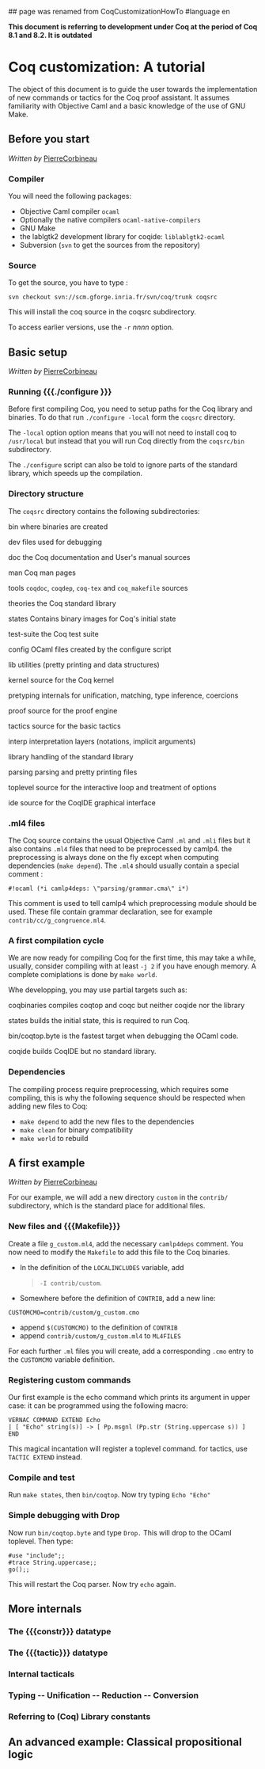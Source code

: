 \#\# page was renamed from CoqCustomizationHowTo \#language en

**This document is referring to development under Coq at the period of Coq 8.1 and 8.2. It is outdated**

Coq customization: A tutorial
=============================

The object of this document is to guide the user towards the implementation of new commands or tactics for the Coq proof assistant. It assumes familiarity with Objective Caml and a basic knowledge of the use of GNU Make.

Before you start
----------------

*Written by* [PierreCorbineau](../PierreCorbineau)

### Compiler

You will need the following packages:

-   Objective Caml compiler `ocaml`
-   Optionally the native compilers `ocaml-native-compilers`
-   GNU Make
-   the lablgtk2 development library for coqide: `liblablgtk2-ocaml`
-   Subversion (`svn` to get the sources from the repository)

### Source

To get the source, you have to type :

`svn checkout svn://scm.gforge.inria.fr/svn/coq/trunk coqsrc`

This will install the coq source in the coqsrc subdirectory.

To access earlier versions, use the `-r` *nnnn* option.

Basic setup
-----------

*Written by* [PierreCorbineau](../PierreCorbineau)

### Running {{{./configure }}}

Before first compiling Coq, you need to setup paths for the Coq library and binaries. To do that run `./configure -local` form the `coqsrc` directory.

The `-local` option option means that you will not need to install coq to `/usr/local` but instead that you will run Coq directly from the `coqsrc/bin` subdirectory.

The `./configure` script can also be told to ignore parts of the standard library, which speeds up the compilation.

### Directory structure

The `coqsrc` directory contains the following subdirectories:

bin where binaries are created

dev files used for debugging

doc the Coq documentation and User's manual sources

man Coq man pages

tools `coqdoc`, `coqdep`, `coq-tex` and `coq_makefile` sources

theories the Coq standard library

states Contains binary images for Coq's initial state

test-suite the Coq test suite

config OCaml files created by the configure script

lib utilities (pretty printing and data structures)

kernel source for the Coq kernel

pretyping internals for unification, matching, type inference, coercions

proof source for the proof engine

tactics source for the basic tactics

interp interpretation layers (notations, implicit arguments)

library handling of the standard library

parsing parsing and pretty printing files

toplevel source for the interactive loop and treatment of options

ide source for the CoqIDE graphical interface

### .ml4 files

The Coq source contains the usual Objective Caml `.ml` and `.mli` files but it also contains `.ml4` files that need to be preprocessed by camlp4. the preprocessing is always done on the fly except when computing dependencies (`make depend`). The `.ml4` should usually contain a special comment :

`#!ocaml (*i camlp4deps: \"parsing/grammar.cma\" i*)`

This comment is used to tell camlp4 which preprocessing module should be used. These file contain grammar declaration, see for example `contrib/cc/g_congruence.ml4`.

### A first compilation cycle

We are now ready for compiling Coq for the first time, this may take a while, usually, consider compiling with at least `-j 2` if you have enough memory. A complete comiplations is done by `make world`.

Whe developping, you may use partial targets such as:

coqbinaries compiles coqtop and coqc but neither coqide nor the library

states builds the initial state, this is required to run Coq.

bin/coqtop.byte is the fastest target when debugging the OCaml code.

coqide builds CoqIDE but no standard library.

### Dependencies

The compiling process require preprocessing, which requires some compiling, this is why the following sequence should be respected when adding new files to Coq:

-   `make depend` to add the new files to the dependencies
-   `make clean` for binary compatibility
-   `make world` to rebuild

A first example
---------------

*Written by* [PierreCorbineau](../PierreCorbineau)

For our example, we will add a new directory `custom` in the `contrib/` subdirectory, which is the standard place for additional files.

### New files and {{{Makefile}}}

Create a file `g_custom.ml4`, add the necessary `camlp4deps` comment. You now need to modify the `Makefile` to add this file to the Coq binaries.

-   In the definition of the `LOCALINCLUDES` variable, add

    > `-I contrib/custom`.

-   Somewhere before the definition of `CONTRIB`, add a new line:

`CUSTOMCMO=contrib/custom/g_custom.cmo`

-   append `$(CUSTOMCMO)` to the definition of `CONTRIB`
-   append `contrib/custom/g_custom.ml4` to `ML4FILES`

For each further `.ml` files you will create, add a corresponding `.cmo` entry to the `CUSTOMCMO` variable definition.

### Registering custom commands

Our first example is the echo command which prints its argument in upper case: it can be programmed using the following macro:

    VERNAC COMMAND EXTEND Echo
    | [ "Echo" string(s)] -> [ Pp.msgnl (Pp.str (String.uppercase s)) ]
    END

This magical incantation will register a toplevel command. for tactics, use `TACTIC EXTEND` instead.

### Compile and test

Run `make states`, then `bin/coqtop`. Now try typing `Echo "Echo"`

### Simple debugging with Drop

Now run `bin/coqtop.byte` and type `Drop.` This will drop to the OCaml toplevel. Then type:

    #use "include";;
    #trace String.uppercase;;
    go();;

This will restart the Coq parser. Now try `echo` again.

More internals
--------------

### The {{{constr}}} datatype

### The {{{tactic}}} datatype

### Internal tacticals

### Typing -- Unification -- Reduction -- Conversion

### Referring to (Coq) Library constants

An advanced example: Classical propositional logic
--------------------------------------------------
